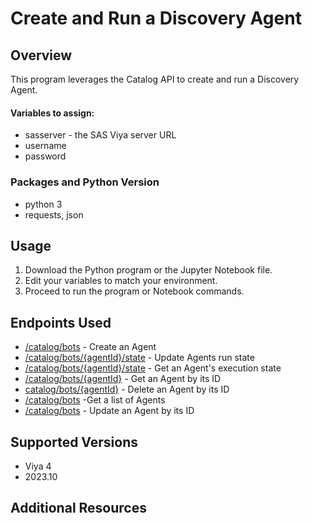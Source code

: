 # Create and Run a Discovery Agent
## Overview
This program leverages the Catalog API to create and run a Discovery Agent.
#### Variables to assign:
- sasserver - the SAS Viya server URL
- username
- password
### Packages and Python Version
- python 3
- requests, json
## Usage
1. Download the Python program or the Jupyter Notebook file.
2. Edit your variables to match your environment.
3. Proceed to run the program or Notebook commands.
## Endpoints Used
- [/catalog/bots](https://developer.sas.com/rest-apis/catalog/createAgent) - Create an Agent
- [/catalog/bots/{agentId}/state](https://developer.sas.com/rest-apis/catalog/updateAgentRunState) - Update Agents run state
- [/catalog/bots/{agentId}/state](https://developer.sas.com/rest-apis/catalog/getAgentRunState) - Get an Agent's execution state
- [/catalog/bots/{agentId}](https://developer.sas.com/rest-apis/catalog/getAgent) - Get an Agent by its ID
- [catalog/bots/{agentId}](https://developer.sas.com/rest-apis/catalog/deleteAgent) - Delete an Agent by its ID
- [/catalog/bots](https://developer.sas.com/rest-apis/catalog/getAgents) -Get a list of Agents
- [/catalog/bots](https://developer.sas.com/rest-apis/catalog/updateAgent) - Update an Agent by its ID

## Supported Versions

- Viya 4
- 2023.10

## Additional Resources
